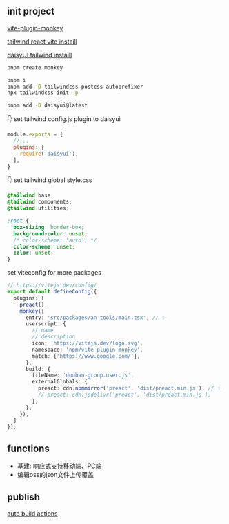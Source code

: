 
## init project

[vite-plugin-monkey](https://github.com/lisonge/vite-plugin-monkey)

[tailwind react vite instaill](https://tailwindcss.com/docs/guides/vite)

[daisyUI tailwind instaill](https://daisyui.com/docs/install/)

```bash
pnpm create monkey

pnpm i
pnpm add -D tailwindcss postcss autoprefixer
npx tailwindcss init -p

pnpm add -D daisyui@latest
```

👇 set tailwind config.js plugin to daisyui

```js
module.exports = {
  //...
  plugins: [
    require('daisyui'),
  ],
}
```

👇 set tailwind global style.css

```css
@tailwind base;
@tailwind components;
@tailwind utilities;

:root {
  box-sizing: border-box;
  background-color: unset;
  /* color-scheme: 'auto'; */
  color-scheme: unset;
  color: unset;
}
```

set viteconfig for more packages

```ts
// https://vitejs.dev/config/
export default defineConfig({
  plugins: [
    preact(),
    monkey({
      entry: 'src/packages/an-tools/main.tsx', // ✨
      userscript: {
        // name
        // description
        icon: 'https://vitejs.dev/logo.svg',
        namespace: 'npm/vite-plugin-monkey',
        match: ['https://www.google.com/'],
      },
      build: {
        fileName: 'douban-group.user.js',
        externalGlobals: {
          preact: cdn.npmmirror('preact', 'dist/preact.min.js'), // ✨
          // preact: cdn.jsdelivr('preact', 'dist/preact.min.js'),
        },
      },
    }),
  ]
});
```

## functions

- 基建: 响应式支持移动端、PC端
- 编辑oss的json文件上传覆盖

## publish

[auto build actions](https://blog.yunyuyuan.net/articles/2064)
